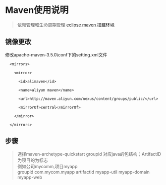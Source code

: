 # Maven使用说明
>依赖管理和生命周期管理
[eclipse maven 搭建环境](https://blog.csdn.net/rock4you/article/details/72628146)

## 镜像更改
修改apache-maven-3.5.0\conf下的setting.xml文件
```
  <mirrors>

    <mirror>

      <id>alimaven</id>

      <name>aliyun maven</name>

      <url>http://maven.aliyun.com/nexus/content/groups/public/</url>

      <mirrorOf>central</mirrorOf>   

    </mirror>

  </mirrors>
```
## 步骤
> 选择maven-archetype-quickstart
> groupid 对应java的包结构；ArtifactID为项目的为标志  
  例如公司mycomm,项目myapp  
  groupid   com.mycom.myapp
  artifactid  myapp-util myapp-domain  myapp-web

